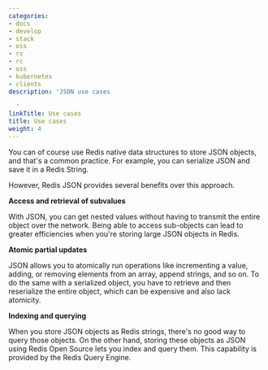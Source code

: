```yaml
---
categories:
- docs
- develop
- stack
- oss
- rs
- rc
- oss
- kubernetes
- clients
description: 'JSON use cases

  '
linkTitle: Use cases
title: Use cases
weight: 4
---
```


You can of course use Redis native data structures to store JSON objects, and that's a common practice. For example, you can serialize JSON and save it in a Redis String.

However, Redis JSON provides several benefits over this approach.

**Access and retrieval of subvalues**

With JSON, you can get nested values without having to transmit the entire object over the network. Being able to access sub-objects can lead to greater efficiencies when you're storing large JSON objects in Redis.

**Atomic partial updates**

JSON allows you to atomically run operations like incrementing a value, adding, or removing elements from an array, append strings, and so on. To do the same with a serialized object, you have to retrieve and then reserialize the entire object, which can be expensive and also lack atomicity.

**Indexing and querying**

When you store JSON objects as Redis strings, there's no good way to query those objects. On the other hand, storing these objects as JSON using Redis Open Source lets you index and query them. This capability is provided by the Redis Query Engine.
